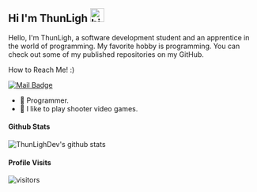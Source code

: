 ## Hi I'm ThunLigh <img src="https://user-images.githubusercontent.com/1303154/88677602-1635ba80-d120-11ea-84d8-d263ba5fc3c0.gif" width="28px" alt="hi">

Hello, I'm ThunLigh, a software development student and an apprentice in the world of programming. My favorite hobby is programming. You can check out some of my published repositories on my GitHub.

How to Reach Me! :)

[![Mail Badge](https://img.shields.io/badge/-LuxColdDev-c0392b?style=flat&labelColor=c0392b&logo=gmail&logoColor=white)](mailto:sluxofficial6@gmail.com)

- 🤖 Programmer.
- 🔪 I like to play shooter video games.

#### Github Stats

![ThunLighDev's github stats](https://github-readme-stats.vercel.app/api?username=ThunLighDev&count_private=true&theme=tokyonight&hide=contribs,prs)

#### Profile Visits 

![visitors](https://visitor-badge.glitch.me/badge?page_id=luxcoldev.luxcolddev)

